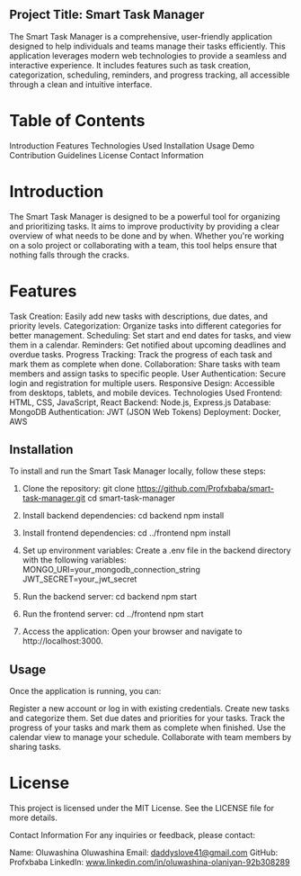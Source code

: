 ## Project Title: Smart Task Manager

The Smart Task Manager is a comprehensive, user-friendly application designed to help individuals and teams manage their tasks efficiently. This application leverages modern web technologies to provide a seamless and interactive experience. It includes features such as task creation, categorization, scheduling, reminders, and progress tracking, all accessible through a clean and intuitive interface.

# Table of Contents
Introduction
Features
Technologies Used
Installation
Usage
Demo
Contribution Guidelines
License
Contact Information

# Introduction

The Smart Task Manager is designed to be a powerful tool for organizing and prioritizing tasks. It aims to improve productivity by providing a clear overview of what needs to be done and by when. Whether you're working on a solo project or collaborating with a team, this tool helps ensure that nothing falls through the cracks.

# Features
Task Creation: Easily add new tasks with descriptions, due dates, and priority levels.
Categorization: Organize tasks into different categories for better management.
Scheduling: Set start and end dates for tasks, and view them in a calendar.
Reminders: Get notified about upcoming deadlines and overdue tasks.
Progress Tracking: Track the progress of each task and mark them as complete when done.
Collaboration: Share tasks with team members and assign tasks to specific people.
User Authentication: Secure login and registration for multiple users.
Responsive Design: Accessible from desktops, tablets, and mobile devices.
Technologies Used
Frontend: HTML, CSS, JavaScript, React
Backend: Node.js, Express.js
Database: MongoDB
Authentication: JWT (JSON Web Tokens)
Deployment: Docker, AWS

## Installation
To install and run the Smart Task Manager locally, follow these steps:

1. Clone the repository:
git clone https://github.com/Profxbaba/smart-task-manager.git
cd smart-task-manager

2. Install backend dependencies:
cd backend
npm install

3. Install frontend dependencies:
cd ../frontend
npm install

4. Set up environment variables:
Create a .env file in the backend directory with the following variables:
MONGO_URI=your_mongodb_connection_string
JWT_SECRET=your_jwt_secret

5. Run the backend server:
cd backend
npm start

6. Run the frontend server:
cd ../frontend
npm start

7. Access the application:
Open your browser and navigate to http://localhost:3000.

## Usage
Once the application is running, you can:

Register a new account or log in with existing credentials.
Create new tasks and categorize them.
Set due dates and priorities for your tasks.
Track the progress of your tasks and mark them as complete when finished.
Use the calendar view to manage your schedule.
Collaborate with team members by sharing tasks.

# License
This project is licensed under the MIT License. See the LICENSE file for more details.

Contact Information
For any inquiries or feedback, please contact:

Name: Oluwashina Oluwashina
Email: daddyslove41@gmail.com
GitHub: Profxbaba
LinkedIn: www.linkedin.com/in/oluwashina-olaniyan-92b308289
